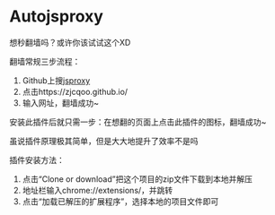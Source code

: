 # Autojsproxy

想秒翻墙吗？或许你该试试这个XD

翻墙常规三步流程：

1. Github上搜[jsproxy](https://github.com/EtherDream/jsproxy)
2. 点击https://zjcqoo.github.io/
3. 输入网址，翻墙成功~

安装此插件后就只需一步：在想翻的页面上点击此插件的图标，翻墙成功~

虽说插件原理极其简单，但是大大地提升了效率不是吗

插件安装方法：

1. 点击“Clone or download”把这个项目的zip文件下载到本地并解压
2. 地址栏输入chrome://extensions/，并跳转
3. 点击“加载已解压的扩展程序”，选择本地的项目文件即可
